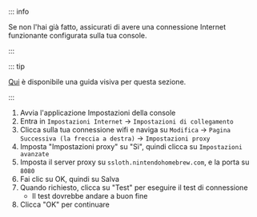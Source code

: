 ::: info

Se non l'hai già fatto, assicurati di avere una connessione Internet funzionante configurata sulla tua console.

:::

::: tip

[Qui](/images/screenshots/set-proxy.png) è disponibile una guida visiva per questa sezione.

:::

1. Avvia l'applicazione Impostazioni della console
2. Entra in `Impostazioni Internet` -> `Impostazioni di collegamento`
3. Clicca sulla tua connessione wifi e naviga su `Modifica` -> `Pagina Successiva (la freccia a destra)` -> `Impostazioni proxy`
4. Imposta "Impostazioni proxy" su "Sì", quindi clicca su `Impostazioni avanzate`
5. Imposta il server proxy su `ssloth.nintendohomebrew.com`, e la porta su `8080`
6. Fai clic su OK, quindi su Salva
7. Quando richiesto, clicca su "Test" per eseguire il test di connessione
   - Il test dovrebbe andare a buon fine
8. Clicca "OK" per continuare